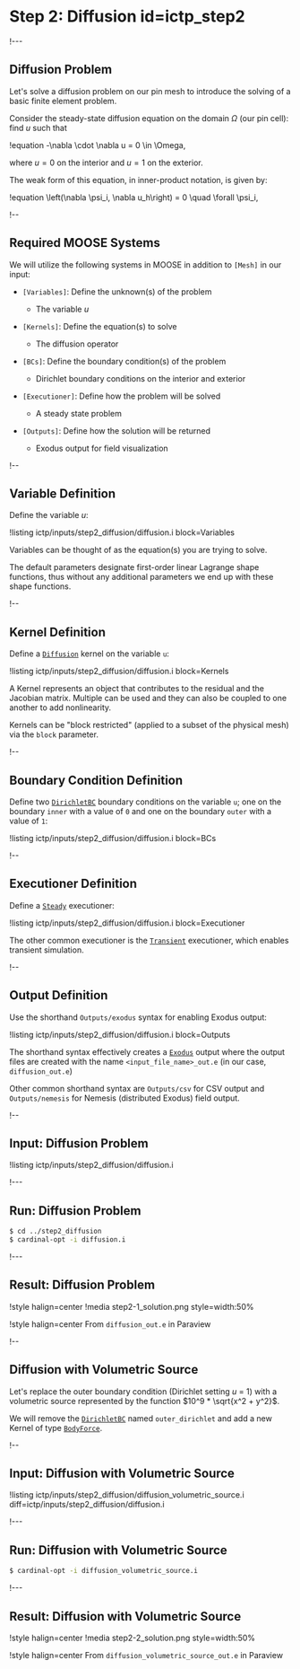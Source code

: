 # Step 2: Diffusion id=ictp_step2

!---

## Diffusion Problem

Let's solve a diffusion problem on our pin mesh to introduce the solving of a basic finite element problem.

Consider the steady-state diffusion equation on the domain $\Omega$ (our pin cell): find $u$ such that

!equation
-\nabla \cdot \nabla u = 0 \in \Omega,

where $u = 0$ on the interior and $u = 1$ on the exterior.

The weak form of this equation, in inner-product notation, is given by:

!equation
\left(\nabla \psi_i, \nabla u_h\right) = 0 \quad \forall \psi_i,

!--

## Required MOOSE Systems

We will utilize the following systems in MOOSE in addition to `[Mesh]` in our input:

- `[Variables]`: Define the unknown(s) of the problem

  - The variable $u$

- `[Kernels]`: Define the equation(s) to solve

  - The diffusion operator

- `[BCs]`: Define the boundary condition(s) of the problem

  - Dirichlet boundary conditions on the interior and exterior

- `[Executioner]`: Define how the problem will be solved

  - A steady state problem

- `[Outputs]`: Define how the solution will be returned

  - Exodus output for field visualization

!--

## Variable Definition

Define the variable $u$:

!listing ictp/inputs/step2_diffusion/diffusion.i block=Variables

Variables can be thought of as the equation(s) you are trying to solve.

The default parameters designate first-order linear Lagrange shape functions, thus without any additional parameters we end up with these shape functions.

!--

## Kernel Definition

Define a [`Diffusion`](Diffusion.md) kernel on the variable `u`:

!listing ictp/inputs/step2_diffusion/diffusion.i block=Kernels

A Kernel represents an object that contributes to the residual and the Jacobian matrix. Multiple can be used and they can also be coupled to one another to add nonlinearity.

Kernels can be "block restricted" (applied to a subset of the physical mesh) via the `block` parameter.

!--

## Boundary Condition Definition

Define two [`DirichletBC`](DirichletBC.md) boundary conditions on the variable `u`; one on the boundary `inner` with a value of `0` and one on the boundary `outer` with a value of `1`:

!listing ictp/inputs/step2_diffusion/diffusion.i block=BCs

!--

## Executioner Definition

Define a [`Steady`](Steady.md) executioner:

!listing ictp/inputs/step2_diffusion/diffusion.i block=Executioner

The other common executioner is the [`Transient`](Transient.md) executioner, which enables transient simulation.

!--

## Output Definition

Use the shorthand `Outputs/exodus` syntax for enabling Exodus output:

!listing ictp/inputs/step2_diffusion/diffusion.i block=Outputs

The shorthand syntax effectively creates a [`Exodus`](Exodus.md) output where the output files are created with the name `<input_file_name>_out.e` (in our case, `diffusion_out.e`)

Other common shorthand syntax are `Outputs/csv` for CSV output and `Outputs/nemesis` for Nemesis (distributed Exodus) field output.

!--

## Input: Diffusion Problem

!listing ictp/inputs/step2_diffusion/diffusion.i

!---

## Run: Diffusion Problem

```bash
$ cd ../step2_diffusion
$ cardinal-opt -i diffusion.i
```

!---

## Result: Diffusion Problem

!style halign=center
!media step2-1_solution.png style=width:50%

!style halign=center
From `diffusion_out.e` in Paraview

!--

## Diffusion with Volumetric Source

Let's replace the outer boundary condition (Dirichlet setting $u$ = 1) with a volumetric source represented by the function $10^9 * \sqrt{x^2 + y^2}$.

We will remove the [`DirichletBC`](DirichletBC.md) named `outer_dirichlet` and add a new Kernel of type [`BodyForce`](BodyForce.md).

!--

## Input: Diffusion with Volumetric Source

!listing ictp/inputs/step2_diffusion/diffusion_volumetric_source.i diff=ictp/inputs/step2_diffusion/diffusion.i

!---

## Run: Diffusion with Volumetric Source

```bash
$ cardinal-opt -i diffusion_volumetric_source.i
```

!---

## Result: Diffusion with Volumetric Source

!style halign=center
!media step2-2_solution.png style=width:50%

!style halign=center
From `diffusion_volumetric_source_out.e` in Paraview
